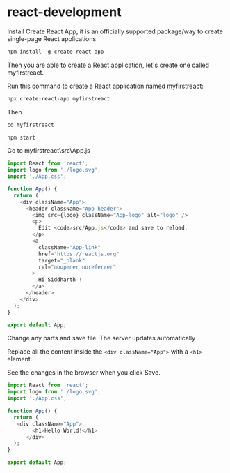 # react-development

Install Create React App, it is an officially supported package/way to create single-page React applications

```python
npm install -g create-react-app
```

Then you are able to create a React application, let's create one called myfirstreact.

Run this command to create a React application named myfirstreact:

```python
npx create-react-app myfirstreact
```

Then

```python
cd myfirstreact

npm start
```

Go to myfirstreact\src\App.js

```javascript
import React from 'react';
import logo from './logo.svg';
import './App.css';

function App() {
  return (
    <div className="App">
      <header className="App-header">
        <img src={logo} className="App-logo" alt="logo" />
        <p>
          Edit <code>src/App.js</code> and save to reload.
        </p>
        <a
          className="App-link"
          href="https://reactjs.org"
          target="_blank"
          rel="noopener noreferrer"
        >
          Hi Siddharth !
        </a>
      </header>
    </div>
  );
}

export default App;
```

Change any parts and save file. The server updates automatically

Replace all the content inside the ```<div className="App">``` with a ```<h1>``` element.

See the changes in the browser when you click Save.

```javascript
import React from 'react';
import logo from './logo.svg';
import './App.css';

function App() {
  return (
   <div className="App">
        <h1>Hello World!</h1>
      </div>
  );
}

export default App;
```


